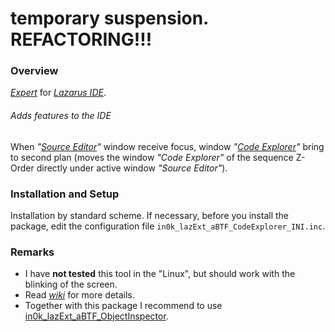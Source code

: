# temporary suspension. REFACTORING!!!

### Overview

*[Expert]* for *[Lazarus IDE]*.

###### Adds features to the IDE
When *"[Source Editor]"* window receive focus, window *"[Code Explorer]"*
bring to second plan (moves the window *"Code Explorer"* of the sequence
Z-Order directly under active window *"Source Editor"*).

### Installation and Setup
Installation by standard scheme. If necessary, before you install the package,
edit the configuration file `in0k_lazExt_aBTF_CodeExplorer_INI.inc`.

### Remarks
* I have **not tested** this tool in the "Linux", but should work with the 
  blinking of the screen.
* Read *[wiki]* for more details.
* Together with this package I recommend to use
  [in0k\_lazExt\_aBTF\_ObjectInspector](https://github.com/in0k-LAZ/in0k_lazExt_aBTF_ObjectInspector).

[Lazarus IDE]:   http://www.lazarus-ide.org/
[Expert]:       http://wiki.lazarus.freepascal.org/Extending_the_IDE#Overview
[Source Editor]: http://wiki.freepascal.org/IDE_Window:_Source_Editor
[Code Explorer]: http://wiki.freepascal.org/IDE_Window:_Code_Explorer
[wiki]:          https://github.com/in0k-LAZ/in0k_lazExt_aBTF_CodeExplorer/wiki
